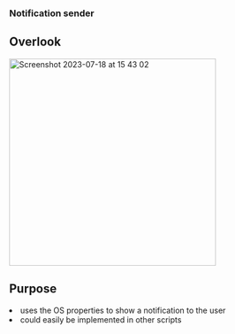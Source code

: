 ### Notification sender

## Overlook

<img width="374" alt="Screenshot 2023-07-18 at 15 43 02" src="https://github.com/StefanIancu/projects/assets/124818078/3754889a-70db-4600-b3bc-d8e78b3b70a2">


## Purpose

<li>uses the OS properties to show a notification to the user</li>
<li>could easily be implemented in other scripts</li>
